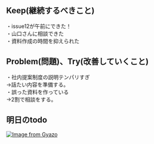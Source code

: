 ## Keep(継続するべきこと)
・issue12が午前にできた！  
・山口さんに相談できた  
・資料作成の時間を抑えられた  

## Problem(問題)、Try(改善していくこと)  
・社内提案制度の説明テンパリすぎ  
→話たい内容を準備する。  
・誤った資料を作っている  
→2割で相談をする。  


## 明日のtodo  
[![Image from Gyazo](https://i.gyazo.com/2fd46ab072d604d31bd0ed7e082e5e32.png)](https://gyazo.com/2fd46ab072d604d31bd0ed7e082e5e32)